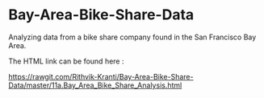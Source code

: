 # Bay-Area-Bike-Share-Data

Analyzing data from a bike share company found in the San Francisco Bay Area.

The HTML link can be found here : 

https://rawgit.com/Rithvik-Kranti/Bay-Area-Bike-Share-Data/master/11a.Bay_Area_Bike_Share_Analysis.html
